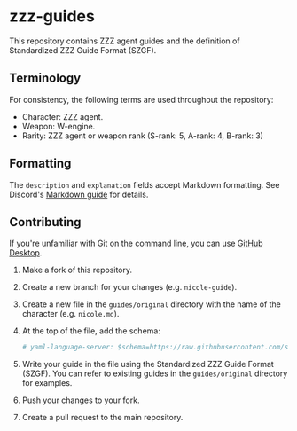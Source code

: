 # zzz-guides

This repository contains ZZZ agent guides and the definition of Standardized ZZZ Guide Format (SZGF).

## Terminology

For consistency, the following terms are used throughout the repository:

- Character: ZZZ agent.
- Weapon: W-engine.
- Rarity: ZZZ agent or weapon rank (S-rank: 5, A-rank: 4, B-rank: 3)

## Formatting

The `description` and `explanation` fields accept Markdown formatting. See Discord's [Markdown guide](https://support.discord.com/hc/en-us/articles/210298617) for details.

## Contributing

If you're unfamiliar with Git on the command line, you can use [GitHub Desktop](https://desktop.github.com/).

1. Make a fork of this repository.
1. Create a new branch for your changes (e.g. `nicole-guide`).
1. Create a new file in the `guides/original` directory with the name of the character (e.g. `nicole.md`).
1. At the top of the file, add the schema:

   ```yml
   # yaml-language-server: $schema=https://raw.githubusercontent.com/seriaati/zzz-guides/refs/heads/main/schema.json
   ```

1. Write your guide in the file using the Standardized ZZZ Guide Format (SZGF). You can refer to existing guides in the `guides/original` directory for examples.
1. Push your changes to your fork.
1. Create a pull request to the main repository.
